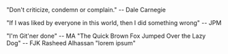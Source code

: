 "Don't criticize, condemn or complain."
-- Dale Carnegie

"If I was liked by everyone in this world, then I did something wrong"
-- JPM

"I'm Git'ner done"
-- MA
"The Quick Brown Fox Jumped Over the Lazy Dog"
-- FJK
Rasheed Alhassan "lorem ipsum"